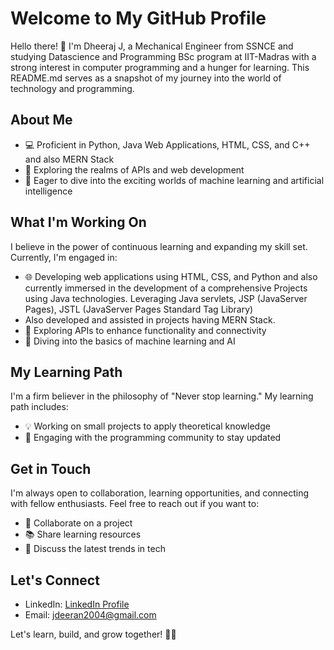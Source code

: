# Welcome to My GitHub Profile

Hello there! 👋 I'm Dheeraj J, a Mechanical Engineer from SSNCE and studying Datascience and Programming BSc program at IIT-Madras with a strong interest in computer programming and a hunger for learning. This README.md serves as a snapshot of my journey into the world of technology and programming.

## About Me

- 💻 Proficient in Python, Java Web Applications, HTML, CSS, and C++ and also MERN Stack
- 🚀 Exploring the realms of APIs and web development
- 🤖 Eager to dive into the exciting worlds of machine learning and artificial intelligence

## What I'm Working On

I believe in the power of continuous learning and expanding my skill set. Currently, I'm engaged in:

- 🌐 Developing web applications using HTML, CSS, and Python and also currently immersed in the development of a comprehensive Projects using Java technologies. Leveraging Java servlets, JSP (JavaServer Pages), JSTL (JavaServer Pages Standard Tag Library)
- Also developed and assisted in projects having MERN Stack.
- 🤝 Exploring APIs to enhance functionality and connectivity
- 🚀 Diving into the basics of machine learning and AI

## My Learning Path

I'm a firm believer in the philosophy of "Never stop learning." My learning path includes:

- 💡 Working on small projects to apply theoretical knowledge
- 🧠 Engaging with the programming community to stay updated

## Get in Touch

I'm always open to collaboration, learning opportunities, and connecting with fellow enthusiasts. Feel free to reach out if you want to:

- 🤝 Collaborate on a project
- 📚 Share learning resources
- 🎉 Discuss the latest trends in tech

## Let's Connect

- LinkedIn: [LinkedIn Profile](https://www.linkedin.com/in/j-dheeraj-b30b98153/)
- Email: jdeeran2004@gmail.com

Let's learn, build, and grow together! 🚀✨
